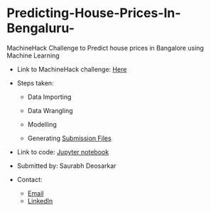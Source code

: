 # Predicting-House-Prices-In-Bengaluru-
MachineHack Challenge to Predict house prices in Bangalore using Machine Learning

* Link to MachineHack challenge: [Here](https://www.machinehack.com/course/predicting-house-prices-in-bengaluru/)
* Steps taken: 

	- Data Importing

	- Data Wrangling

	- Modelling

	- Generating [Submission Files](https://github.com/Saura1996/Predicting-House-Prices-In-Bengaluru-/tree/master/Submission%20files)
* Link to code: [Jupyter notebook](https://github.com/Saura1996/Predicting-House-Prices-In-Bengaluru-/blob/master/Predicting-House-Prices-In-Bengaluru_V1.ipynb)
* Submitted by: Saurabh Deosarkar
* Contact: 
	- [Email](mailto:saurabhdeosarkar100@gmail.com)
	- [LinkedIn](https://www.linkedin.com/in/saurabhdeosarkar/)

